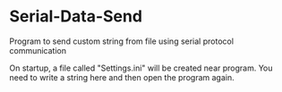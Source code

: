 # Serial-Data-Send
Program to send custom string from file using serial protocol communication

On startup, a file called "Settings.ini" will be created near program. You need to write a string here and then open the program again.
